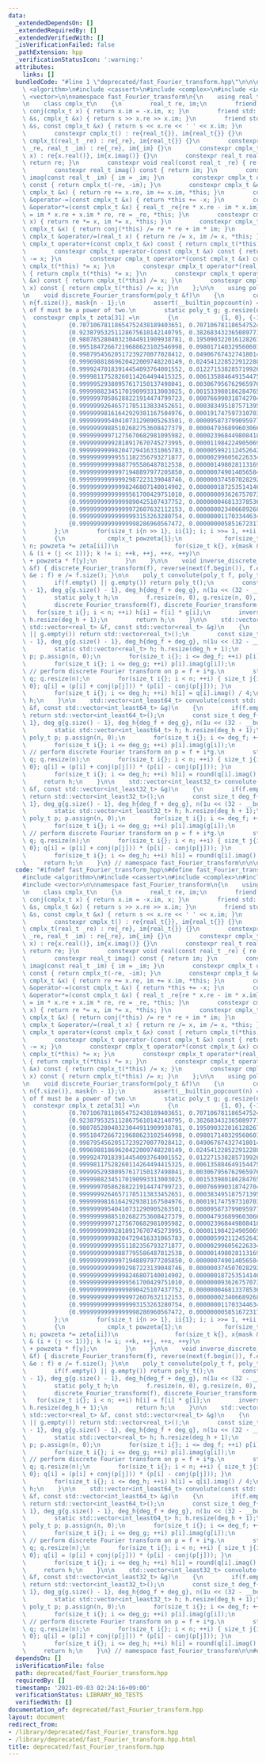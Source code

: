 ```yaml
---
data:
  _extendedDependsOn: []
  _extendedRequiredBy: []
  _extendedVerifiedWith: []
  _isVerificationFailed: false
  _pathExtension: hpp
  _verificationStatusIcon: ':warning:'
  attributes:
    links: []
  bundledCode: "#line 1 \"deprecated/fast_Fourier_transform.hpp\"\n\n\n\n#include\
    \ <algorithm>\n#include <cassert>\n#include <complex>\n#include <iostream>\n#include\
    \ <vector>\n\nnamespace fast_Fourier_transform\n{\n    using real_t = double;\n\
    \n    class cmplx_t\n    {\n        real_t re, im;\n        friend constexpr cmplx_t\
    \ conj(cmplx_t x) { return x.im = -x.im, x; }\n        friend std::istream &operator>>(std::istream\
    \ &s, cmplx_t &x) { return s >> x.re >> x.im; }\n        friend std::ostream &operator<<(std::ostream\
    \ &s, const cmplx_t &x) { return s << x.re << ' ' << x.im; }\n      public:\n\
    \        constexpr cmplx_t() : re{real_t{}}, im{real_t{}} {}\n        constexpr\
    \ cmplx_t(real_t _re) : re{_re}, im{real_t{}} {}\n        constexpr cmplx_t(real_t\
    \ _re, real_t _im) : re{_re}, im{_im} {}\n        constexpr cmplx_t(std::complex<real_t>\
    \ x) : re{x.real()}, im{x.imag()} {}\n        constexpr real_t real() const {\
    \ return re; }\n        constexpr void real(const real_t _re) { re = _re; }\n\
    \        constexpr real_t imag() const { return im; }\n        constexpr void\
    \ imag(const real_t _im) { im = _im; }\n        constexpr cmplx_t operator-()\
    \ const { return cmplx_t(-re, -im); }\n        constexpr cmplx_t &operator+=(const\
    \ cmplx_t &x) { return re += x.re, im += x.im, *this; }\n        constexpr cmplx_t\
    \ &operator-=(const cmplx_t &x) { return *this += -x; }\n        constexpr cmplx_t\
    \ &operator*=(const cmplx_t &x) { real_t _re{re * x.re - im * x.im}; return im\
    \ = im * x.re + x.im * re, re = _re, *this; }\n        constexpr cmplx_t &operator*=(real_t\
    \ x) { return re *= x, im *= x, *this; }\n        constexpr cmplx_t &operator/=(const\
    \ cmplx_t &x) { return conj(*this) /= re * re + im * im; }\n        constexpr\
    \ cmplx_t &operator/=(real_t x) { return re /= x, im /= x, *this; }\n        constexpr\
    \ cmplx_t operator+(const cmplx_t &x) const { return cmplx_t(*this) += x; }\n\
    \        constexpr cmplx_t operator-(const cmplx_t &x) const { return cmplx_t(*this)\
    \ -= x; }\n        constexpr cmplx_t operator*(const cmplx_t &x) const { return\
    \ cmplx_t(*this) *= x; }\n        constexpr cmplx_t operator*(real_t x) const\
    \ { return cmplx_t(*this) *= x; }\n        constexpr cmplx_t operator/(const cmplx_t\
    \ &x) const { return cmplx_t(*this) /= x; }\n        constexpr cmplx_t operator/(real_t\
    \ x) const { return cmplx_t(*this) /= x; }\n    };\n\n    using poly_t = std::vector<cmplx_t>;\n\
    \n    void discrete_Fourier_transform(poly_t &f)\n    {\n        const size_t\
    \ n{f.size()}, mask{n - 1};\n        assert(__builtin_popcount(n) == 1); // degree\
    \ of f must be a power of two.\n        static poly_t g; g.resize(n);\n      \
    \  constexpr cmplx_t zeta[31] =\n        {\n            {1, 0}, {-1, 0}, {0, 1},\n\
    \            {0.70710678118654752438189403651, 0.70710678118654752443610414514},\n\
    \            {0.92387953251128675610142140795, 0.38268343236508977172325753068},\n\
    \            {0.98078528040323044911909938781, 0.19509032201612826785692544201},\n\
    \            {0.99518472667219688623102546998, 0.09801714032956060199569840382},\n\
    \            {0.99879545620517239270077028412, 0.04906767432741801425693899119},\n\
    \            {0.99969881869620422009748220149, 0.02454122852291228803212346128},\n\
    \            {0.99992470183914454093764001552, 0.01227153828571992607945510345},\n\
    \            {0.99998117528260114264494415325, 0.00613588464915447535972750246},\n\
    \            {0.99999529380957617150137498041, 0.00306795676296597627029751672},\n\
    \            {0.99999882345170190993313003025, 0.00153398018628476561237225788},\n\
    \            {0.99999970586288221914474799723, 0.00076699031874270452695124765},\n\
    \            {0.99999992646571785113833452651, 0.00038349518757139558906815188},\n\
    \            {0.99999998161642929381167504976, 0.00019174759731070330743679009},\n\
    \            {0.99999999540410731290905263501, 0.00009587379909597734587360460},\n\
    \            {0.99999999885102682753608427379, 0.00004793689960306688454884772},\n\
    \            {0.99999999971275670682981095982, 0.00002396844980841821872882467},\n\
    \            {0.99999999992818917670745273995, 0.00001198422490506970642183282},\n\
    \            {0.99999999998204729416331065783, 0.00000599211245264242784278378},\n\
    \            {0.99999999999551182356793271877, 0.00000299605622633466075058210},\n\
    \            {0.99999999999887795586487812538, 0.00000149802811316901122883643},\n\
    \            {0.99999999999971948897977205850, 0.00000074901405658471572113723},\n\
    \            {0.99999999999992987223139048746, 0.00000037450702829238412391495},\n\
    \            {0.99999999999998246807140014902, 0.00000018725351414619534486931},\n\
    \            {0.99999999999999561700429751010, 0.00000009362675707309808280024},\n\
    \            {0.99999999999999890425107437752, 0.00000004681337853654909269501},\n\
    \            {0.99999999999999972607632112153, 0.00000002340668926827455275977},\n\
    \            {0.99999999999999993153263280754, 0.00000001170334463413727718121},\n\
    \            {0.99999999999999998286960567472, 0.00000000585167231706863869077}\n\
    \        };\n        for(size_t i{n >> 1}, ii{1}; i; i >>= 1, ++ii, swap(f, g))\n\
    \        {\n            cmplx_t powzeta{1};\n            for(size_t j{}; j !=\
    \ n; powzeta *= zeta[ii])\n                for(size_t k{}, x{mask & j << 1}, y{mask\
    \ & (i + (j << 1))}; k != i; ++k, ++j, ++x, ++y)\n                    g[j] = f[x]\
    \ + powzeta * f[y];\n        }\n    }\n\n    void inverse_discrete_Fourier_transform(poly_t\
    \ &f) { discrete_Fourier_transform(f), reverse(next(f.begin()), f.end()); for(cmplx_t\
    \ &e : f) e /= f.size(); }\n\n    poly_t convolute(poly_t f, poly_t g)\n    {\n\
    \        if(f.empty() || g.empty()) return poly_t();\n        const size_t deg_f{f.size()\
    \ - 1}, deg_g{g.size() - 1}, deg_h{deg_f + deg_g}, n(1u << (32 - __builtin_clz(deg_h)));\n\
    \        static poly_t h;\n        f.resize(n, 0), g.resize(n, 0), h.resize(n);\n\
    \        discrete_Fourier_transform(f), discrete_Fourier_transform(g);\n     \
    \   for(size_t i{}; i < n; ++i) h[i] = f[i] * g[i];\n        inverse_discrete_Fourier_transform(h);\
    \ h.resize(deg_h + 1);\n        return h;\n    }\n\n    std::vector<real_t> convolute(const\
    \ std::vector<real_t> &f, const std::vector<real_t> &g)\n    {\n        if(f.empty()\
    \ || g.empty()) return std::vector<real_t>();\n        const size_t deg_f{f.size()\
    \ - 1}, deg_g{g.size() - 1}, deg_h{deg_f + deg_g}, n(1u << (32 - __builtin_clz(deg_h)));\n\
    \        static std::vector<real_t> h; h.resize(deg_h + 1);\n        static poly_t\
    \ p; p.assign(n, 0);\n        for(size_t i{}; i <= deg_f; ++i) p[i].real(f[i]);\n\
    \        for(size_t i{}; i <= deg_g; ++i) p[i].imag(g[i]);\n        discrete_Fourier_transform(p);\
    \ // perform discrete Fourier transform on p = f + i*g.\n        static poly_t\
    \ q; q.resize(n);\n        for(size_t i{}; i < n; ++i) { size_t j{i ? n - i :\
    \ 0}; q[i] = (p[i] + conj(p[j])) * (p[i] - conj(p[j])); }\n        inverse_discrete_Fourier_transform(q);\n\
    \        for(size_t i{}; i <= deg_h; ++i) h[i] = q[i].imag() / 4;\n        return\
    \ h;\n    }\n\n    std::vector<int_least64_t> convolute(const std::vector<int_least64_t>\
    \ &f, const std::vector<int_least64_t> &g)\n    {\n        if(f.empty() || g.empty())\
    \ return std::vector<int_least64_t>();\n        const size_t deg_f{f.size() -\
    \ 1}, deg_g{g.size() - 1}, deg_h{deg_f + deg_g}, n(1u << (32 - __builtin_clz(deg_h)));\n\
    \        static std::vector<int_least64_t> h; h.resize(deg_h + 1);\n        static\
    \ poly_t p; p.assign(n, 0);\n        for(size_t i{}; i <= deg_f; ++i) p[i].real(f[i]);\n\
    \        for(size_t i{}; i <= deg_g; ++i) p[i].imag(g[i]);\n        discrete_Fourier_transform(p);\
    \ // perform discrete Fourier transform on p = f + i*g.\n        static poly_t\
    \ q; q.resize(n);\n        for(size_t i{}; i < n; ++i) { size_t j{i ? n - i :\
    \ 0}; q[i] = (p[i] + conj(p[j])) * (p[i] - conj(p[j])); }\n        inverse_discrete_Fourier_transform(q);\n\
    \        for(size_t i{}; i <= deg_h; ++i) h[i] = round(q[i].imag() / 4);\n   \
    \     return h;\n    }\n\n    std::vector<int_least32_t> convolute(const std::vector<int_least32_t>\
    \ &f, const std::vector<int_least32_t> &g)\n    {\n        if(f.empty() || g.empty())\
    \ return std::vector<int_least32_t>();\n        const size_t deg_f{f.size() -\
    \ 1}, deg_g{g.size() - 1}, deg_h{deg_f + deg_g}, n(1u << (32 - __builtin_clz(deg_h)));\n\
    \        static std::vector<int_least32_t> h; h.resize(deg_h + 1);\n        static\
    \ poly_t p; p.assign(n, 0);\n        for(size_t i{}; i <= deg_f; ++i) p[i].real(f[i]);\n\
    \        for(size_t i{}; i <= deg_g; ++i) p[i].imag(g[i]);\n        discrete_Fourier_transform(p);\
    \ // perform discrete Fourier transform on p = f + i*g.\n        static poly_t\
    \ q; q.resize(n);\n        for(size_t i{}; i < n; ++i) { size_t j{i ? n - i :\
    \ 0}; q[i] = (p[i] + conj(p[j])) * (p[i] - conj(p[j])); }\n        inverse_discrete_Fourier_transform(q);\n\
    \        for(size_t i{}; i <= deg_h; ++i) h[i] = round(q[i].imag() / 4);\n   \
    \     return h;\n    }\n} // namespace fast_Fourier_transform\n\n\n"
  code: "#ifndef fast_Fourier_transform_hpp\n#define fast_Fourier_transform_hpp\n\n\
    #include <algorithm>\n#include <cassert>\n#include <complex>\n#include <iostream>\n\
    #include <vector>\n\nnamespace fast_Fourier_transform\n{\n    using real_t = double;\n\
    \n    class cmplx_t\n    {\n        real_t re, im;\n        friend constexpr cmplx_t\
    \ conj(cmplx_t x) { return x.im = -x.im, x; }\n        friend std::istream &operator>>(std::istream\
    \ &s, cmplx_t &x) { return s >> x.re >> x.im; }\n        friend std::ostream &operator<<(std::ostream\
    \ &s, const cmplx_t &x) { return s << x.re << ' ' << x.im; }\n      public:\n\
    \        constexpr cmplx_t() : re{real_t{}}, im{real_t{}} {}\n        constexpr\
    \ cmplx_t(real_t _re) : re{_re}, im{real_t{}} {}\n        constexpr cmplx_t(real_t\
    \ _re, real_t _im) : re{_re}, im{_im} {}\n        constexpr cmplx_t(std::complex<real_t>\
    \ x) : re{x.real()}, im{x.imag()} {}\n        constexpr real_t real() const {\
    \ return re; }\n        constexpr void real(const real_t _re) { re = _re; }\n\
    \        constexpr real_t imag() const { return im; }\n        constexpr void\
    \ imag(const real_t _im) { im = _im; }\n        constexpr cmplx_t operator-()\
    \ const { return cmplx_t(-re, -im); }\n        constexpr cmplx_t &operator+=(const\
    \ cmplx_t &x) { return re += x.re, im += x.im, *this; }\n        constexpr cmplx_t\
    \ &operator-=(const cmplx_t &x) { return *this += -x; }\n        constexpr cmplx_t\
    \ &operator*=(const cmplx_t &x) { real_t _re{re * x.re - im * x.im}; return im\
    \ = im * x.re + x.im * re, re = _re, *this; }\n        constexpr cmplx_t &operator*=(real_t\
    \ x) { return re *= x, im *= x, *this; }\n        constexpr cmplx_t &operator/=(const\
    \ cmplx_t &x) { return conj(*this) /= re * re + im * im; }\n        constexpr\
    \ cmplx_t &operator/=(real_t x) { return re /= x, im /= x, *this; }\n        constexpr\
    \ cmplx_t operator+(const cmplx_t &x) const { return cmplx_t(*this) += x; }\n\
    \        constexpr cmplx_t operator-(const cmplx_t &x) const { return cmplx_t(*this)\
    \ -= x; }\n        constexpr cmplx_t operator*(const cmplx_t &x) const { return\
    \ cmplx_t(*this) *= x; }\n        constexpr cmplx_t operator*(real_t x) const\
    \ { return cmplx_t(*this) *= x; }\n        constexpr cmplx_t operator/(const cmplx_t\
    \ &x) const { return cmplx_t(*this) /= x; }\n        constexpr cmplx_t operator/(real_t\
    \ x) const { return cmplx_t(*this) /= x; }\n    };\n\n    using poly_t = std::vector<cmplx_t>;\n\
    \n    void discrete_Fourier_transform(poly_t &f)\n    {\n        const size_t\
    \ n{f.size()}, mask{n - 1};\n        assert(__builtin_popcount(n) == 1); // degree\
    \ of f must be a power of two.\n        static poly_t g; g.resize(n);\n      \
    \  constexpr cmplx_t zeta[31] =\n        {\n            {1, 0}, {-1, 0}, {0, 1},\n\
    \            {0.70710678118654752438189403651, 0.70710678118654752443610414514},\n\
    \            {0.92387953251128675610142140795, 0.38268343236508977172325753068},\n\
    \            {0.98078528040323044911909938781, 0.19509032201612826785692544201},\n\
    \            {0.99518472667219688623102546998, 0.09801714032956060199569840382},\n\
    \            {0.99879545620517239270077028412, 0.04906767432741801425693899119},\n\
    \            {0.99969881869620422009748220149, 0.02454122852291228803212346128},\n\
    \            {0.99992470183914454093764001552, 0.01227153828571992607945510345},\n\
    \            {0.99998117528260114264494415325, 0.00613588464915447535972750246},\n\
    \            {0.99999529380957617150137498041, 0.00306795676296597627029751672},\n\
    \            {0.99999882345170190993313003025, 0.00153398018628476561237225788},\n\
    \            {0.99999970586288221914474799723, 0.00076699031874270452695124765},\n\
    \            {0.99999992646571785113833452651, 0.00038349518757139558906815188},\n\
    \            {0.99999998161642929381167504976, 0.00019174759731070330743679009},\n\
    \            {0.99999999540410731290905263501, 0.00009587379909597734587360460},\n\
    \            {0.99999999885102682753608427379, 0.00004793689960306688454884772},\n\
    \            {0.99999999971275670682981095982, 0.00002396844980841821872882467},\n\
    \            {0.99999999992818917670745273995, 0.00001198422490506970642183282},\n\
    \            {0.99999999998204729416331065783, 0.00000599211245264242784278378},\n\
    \            {0.99999999999551182356793271877, 0.00000299605622633466075058210},\n\
    \            {0.99999999999887795586487812538, 0.00000149802811316901122883643},\n\
    \            {0.99999999999971948897977205850, 0.00000074901405658471572113723},\n\
    \            {0.99999999999992987223139048746, 0.00000037450702829238412391495},\n\
    \            {0.99999999999998246807140014902, 0.00000018725351414619534486931},\n\
    \            {0.99999999999999561700429751010, 0.00000009362675707309808280024},\n\
    \            {0.99999999999999890425107437752, 0.00000004681337853654909269501},\n\
    \            {0.99999999999999972607632112153, 0.00000002340668926827455275977},\n\
    \            {0.99999999999999993153263280754, 0.00000001170334463413727718121},\n\
    \            {0.99999999999999998286960567472, 0.00000000585167231706863869077}\n\
    \        };\n        for(size_t i{n >> 1}, ii{1}; i; i >>= 1, ++ii, swap(f, g))\n\
    \        {\n            cmplx_t powzeta{1};\n            for(size_t j{}; j !=\
    \ n; powzeta *= zeta[ii])\n                for(size_t k{}, x{mask & j << 1}, y{mask\
    \ & (i + (j << 1))}; k != i; ++k, ++j, ++x, ++y)\n                    g[j] = f[x]\
    \ + powzeta * f[y];\n        }\n    }\n\n    void inverse_discrete_Fourier_transform(poly_t\
    \ &f) { discrete_Fourier_transform(f), reverse(next(f.begin()), f.end()); for(cmplx_t\
    \ &e : f) e /= f.size(); }\n\n    poly_t convolute(poly_t f, poly_t g)\n    {\n\
    \        if(f.empty() || g.empty()) return poly_t();\n        const size_t deg_f{f.size()\
    \ - 1}, deg_g{g.size() - 1}, deg_h{deg_f + deg_g}, n(1u << (32 - __builtin_clz(deg_h)));\n\
    \        static poly_t h;\n        f.resize(n, 0), g.resize(n, 0), h.resize(n);\n\
    \        discrete_Fourier_transform(f), discrete_Fourier_transform(g);\n     \
    \   for(size_t i{}; i < n; ++i) h[i] = f[i] * g[i];\n        inverse_discrete_Fourier_transform(h);\
    \ h.resize(deg_h + 1);\n        return h;\n    }\n\n    std::vector<real_t> convolute(const\
    \ std::vector<real_t> &f, const std::vector<real_t> &g)\n    {\n        if(f.empty()\
    \ || g.empty()) return std::vector<real_t>();\n        const size_t deg_f{f.size()\
    \ - 1}, deg_g{g.size() - 1}, deg_h{deg_f + deg_g}, n(1u << (32 - __builtin_clz(deg_h)));\n\
    \        static std::vector<real_t> h; h.resize(deg_h + 1);\n        static poly_t\
    \ p; p.assign(n, 0);\n        for(size_t i{}; i <= deg_f; ++i) p[i].real(f[i]);\n\
    \        for(size_t i{}; i <= deg_g; ++i) p[i].imag(g[i]);\n        discrete_Fourier_transform(p);\
    \ // perform discrete Fourier transform on p = f + i*g.\n        static poly_t\
    \ q; q.resize(n);\n        for(size_t i{}; i < n; ++i) { size_t j{i ? n - i :\
    \ 0}; q[i] = (p[i] + conj(p[j])) * (p[i] - conj(p[j])); }\n        inverse_discrete_Fourier_transform(q);\n\
    \        for(size_t i{}; i <= deg_h; ++i) h[i] = q[i].imag() / 4;\n        return\
    \ h;\n    }\n\n    std::vector<int_least64_t> convolute(const std::vector<int_least64_t>\
    \ &f, const std::vector<int_least64_t> &g)\n    {\n        if(f.empty() || g.empty())\
    \ return std::vector<int_least64_t>();\n        const size_t deg_f{f.size() -\
    \ 1}, deg_g{g.size() - 1}, deg_h{deg_f + deg_g}, n(1u << (32 - __builtin_clz(deg_h)));\n\
    \        static std::vector<int_least64_t> h; h.resize(deg_h + 1);\n        static\
    \ poly_t p; p.assign(n, 0);\n        for(size_t i{}; i <= deg_f; ++i) p[i].real(f[i]);\n\
    \        for(size_t i{}; i <= deg_g; ++i) p[i].imag(g[i]);\n        discrete_Fourier_transform(p);\
    \ // perform discrete Fourier transform on p = f + i*g.\n        static poly_t\
    \ q; q.resize(n);\n        for(size_t i{}; i < n; ++i) { size_t j{i ? n - i :\
    \ 0}; q[i] = (p[i] + conj(p[j])) * (p[i] - conj(p[j])); }\n        inverse_discrete_Fourier_transform(q);\n\
    \        for(size_t i{}; i <= deg_h; ++i) h[i] = round(q[i].imag() / 4);\n   \
    \     return h;\n    }\n\n    std::vector<int_least32_t> convolute(const std::vector<int_least32_t>\
    \ &f, const std::vector<int_least32_t> &g)\n    {\n        if(f.empty() || g.empty())\
    \ return std::vector<int_least32_t>();\n        const size_t deg_f{f.size() -\
    \ 1}, deg_g{g.size() - 1}, deg_h{deg_f + deg_g}, n(1u << (32 - __builtin_clz(deg_h)));\n\
    \        static std::vector<int_least32_t> h; h.resize(deg_h + 1);\n        static\
    \ poly_t p; p.assign(n, 0);\n        for(size_t i{}; i <= deg_f; ++i) p[i].real(f[i]);\n\
    \        for(size_t i{}; i <= deg_g; ++i) p[i].imag(g[i]);\n        discrete_Fourier_transform(p);\
    \ // perform discrete Fourier transform on p = f + i*g.\n        static poly_t\
    \ q; q.resize(n);\n        for(size_t i{}; i < n; ++i) { size_t j{i ? n - i :\
    \ 0}; q[i] = (p[i] + conj(p[j])) * (p[i] - conj(p[j])); }\n        inverse_discrete_Fourier_transform(q);\n\
    \        for(size_t i{}; i <= deg_h; ++i) h[i] = round(q[i].imag() / 4);\n   \
    \     return h;\n    }\n} // namespace fast_Fourier_transform\n\n#endif // fast_Fourier_transform_hpp\n"
  dependsOn: []
  isVerificationFile: false
  path: deprecated/fast_Fourier_transform.hpp
  requiredBy: []
  timestamp: '2021-09-03 02:24:16+09:00'
  verificationStatus: LIBRARY_NO_TESTS
  verifiedWith: []
documentation_of: deprecated/fast_Fourier_transform.hpp
layout: document
redirect_from:
- /library/deprecated/fast_Fourier_transform.hpp
- /library/deprecated/fast_Fourier_transform.hpp.html
title: deprecated/fast_Fourier_transform.hpp
---
```

